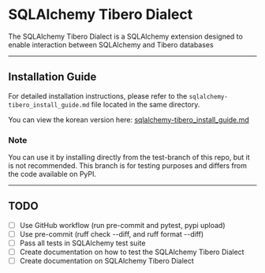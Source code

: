 # SQLAlchemy Tibero Dialect

The SQLAlchemy Tibero Dialect is a SQLAlchemy extension designed to enable
interaction between SQLAlchemy and Tibero databases

---

## Installation Guide

For detailed installation instructions, please refer to the
`sqlalchemy-tibero_install_guide.md` file located in the same directory.

You can view the korean version here: [sqlalchemy-tibero_install_guide.md](./sqlalchemy-tibero_install_guide.md)

### Note

You can use it by installing directly from the test-branch of this repo, but
it is not recommended. This branch is for testing purposes and differs from
the code available on PyPI.

---

## TODO

- [ ] Use GitHub workflow (run pre-commit and pytest, pypi upload)
- [ ] Use pre-commit (ruff check --diff, and ruff format --diff)
- [ ] Pass all tests in SQLAlchemy test suite
- [ ] Create documentation on how to test the SQLAlchemy Tibero Dialect
- [ ] Create documentation on SQLAlchemy Tibero Dialect